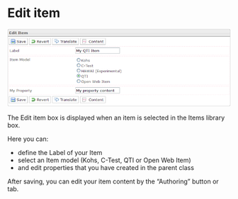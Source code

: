 <!--
parent:
    title: Manage_Items
author:
    - 'Jérôme Bogaerts'
created_at: '2012-03-16 17:01:37'
updated_at: '2013-03-13 13:19:04'
tags:
    - 'Manage Items'
-->

Edit item
=========

![](../resources/edit-items.png)

The Edit item box is displayed when an item is selected in the Items library box.

Here you can:

-   define the Label of your Item
-   select an Item model (Kohs, C-Test, QTI or Open Web Item)
-   and edit properties that you have created in the parent class

After saving, you can edit your item content by the “Authoring” button or tab.

